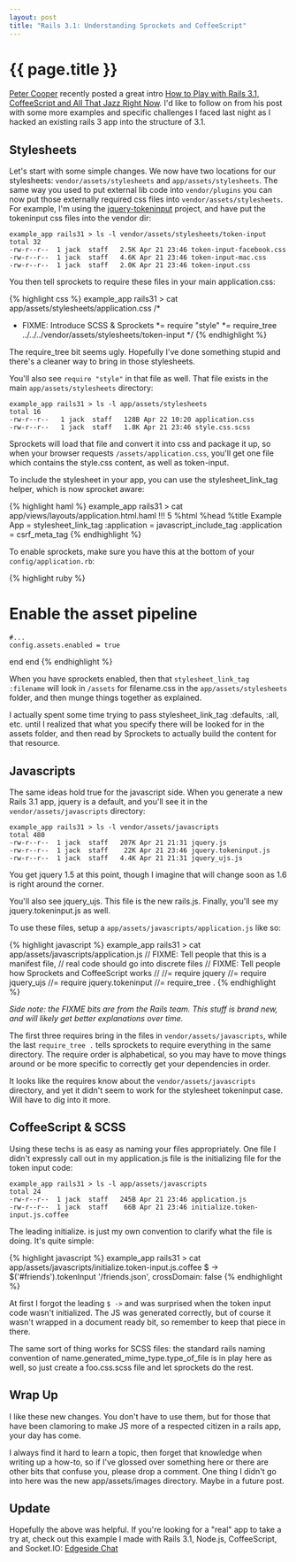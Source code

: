 ```yaml
--- 
layout: post
title: "Rails 3.1: Understanding Sprockets and CoffeeScript"
---
```


{{ page.title }}
================

[Peter Cooper](http://www.petercooper.co.uk/) recently posted a great intro 
[How to Play with Rails 3.1, CoffeeScript and All That Jazz Right Now](http://www.rubyinside.com/how-to-rails-3-1-coffeescript-howto-4695.html).
I'd like to follow on from his post with some more examples and specific challenges I faced last night as I hacked an existing
rails 3 app into the structure of 3.1.

Stylesheets
-----------

Let's start with some simple changes. We now have two locations for our stylesheets: ``vendor/assets/stylesheets`` and ``app/assets/stylesheets``.
The same way you used to put external lib code into ``vendor/plugins`` you can now put those externally required css files into ``vendor/assets/stylesheets``. For example, I'm using the [jquery-tokeninput](http://loopj.com/jquery-tokeninput) project, 
and have put the tokeninput css files into the vendor dir:

    example_app rails31 > ls -l vendor/assets/stylesheets/token-input
    total 32
    -rw-r--r--  1 jack  staff   2.5K Apr 21 23:46 token-input-facebook.css
    -rw-r--r--  1 jack  staff   4.6K Apr 21 23:46 token-input-mac.css
    -rw-r--r--  1 jack  staff   2.0K Apr 21 23:46 token-input.css

You then tell sprockets to require these files in your main application.css:

{% highlight css %}
example_app rails31 > cat app/assets/stylesheets/application.css 
/*
 * FIXME: Introduce SCSS & Sprockets
 *= require "style" 
 *= require_tree ../../../vendor/assets/stylesheets/token-input
 */
{% endhighlight %}

The require_tree bit seems ugly. Hopefully I've done something stupid and there's a cleaner way to bring in those stylesheets.

You'll also see ``require "style"`` in that file as well. That file exists in the main ``app/assets/stylesheets`` directory:

    example_app rails31 > ls -l app/assets/stylesheets
    total 16
    -rw-r--r--   1 jack  staff   128B Apr 22 10:20 application.css
    -rw-r--r--   1 jack  staff   1.8K Apr 21 23:46 style.css.scss

Sprockets will load that file and convert it into css and package it up, so when your browser requests ``/assets/application.css``, 
you'll get one file which contains the style.css content, as well as token-input.

To include the stylesheet in your app, you can use the stylesheet_link_tag helper, which is now sprocket aware:

{% highlight haml %}
example_app rails31 > cat app/views/layouts/application.html.haml 
!!! 5
%html
  %head
    %title Example App
    = stylesheet_link_tag :application
    = javascript_include_tag :application
    = csrf_meta_tag 
{% endhighlight %}

To enable sprockets, make sure you have this at the bottom of your ``config/application.rb``:

{% highlight ruby %}
# Enable the asset pipeline
    #...
    config.assets.enabled = true
  end
end
{% endhighlight %}

When you have sprockets enabled, then that ``stylesheet_link_tag :filename`` will look in ``/assets`` for filename.css in the ``app/assets/stylesheets`` folder, 
and then munge things together as explained.



I actually spent some time trying to pass stylesheet_link_tag :defaults, :all, etc. until I realized that what you specify there will be looked for in the assets folder, and then read by Sprockets
to actually build the content for that resource.

Javascripts
-----------

The same ideas hold true for the javascript side. When you generate a new Rails 3.1 app, jquery is a default, and you'll see it in the
``vendor/assets/javascripts`` directory:

    example_app rails31 > ls -l vendor/assets/javascripts
    total 480
    -rw-r--r--  1 jack  staff   207K Apr 21 21:31 jquery.js
    -rw-r--r--  1 jack  staff    22K Apr 21 23:46 jquery.tokeninput.js
    -rw-r--r--  1 jack  staff   4.4K Apr 21 21:31 jquery_ujs.js

You get jquery 1.5 at this point, though I imagine that will change soon as 1.6 is right around the corner. 

You'll also see jquery_ujs. This file is the new rails.js. Finally, you'll see my jquery.tokeninput.js as well. 

To use these files, setup a ``app/assets/javascripts/application.js`` like so:

{% highlight javascript %}
example_app rails31 > cat app/assets/javascripts/application.js 
// FIXME: Tell people that this is a manifest file, 
// real code should go into discrete files
// FIXME: Tell people how Sprockets and CoffeeScript works
//
//= require jquery
//= require jquery_ujs
//= require jquery.tokeninput
//= require_tree .
{% endhighlight %}

_Side note: the FIXME bits are from the Rails team. This stuff is brand new, and will likely get better explanations over time._

The first three requires bring in the files in ``vendor/assets/javascripts``, while the last ``require_tree .`` tells 
sprockets to require everything in the same directory. The require order is alphabetical, so you may have to move things around or be
more specific to correctly get your dependencies in order.

It looks like the requires know about the ``vendor/assets/javascripts`` directory, and yet it didn't seem to work for the 
stylesheet tokeninput case. Will have to dig into it more.

CoffeeScript & SCSS
-------------------

Using these techs is as easy as naming your files appropriately. One file I didn't expressly call out in my application.js file is the initializing file for the token input code:

    example_app rails31 > ls -l app/assets/javascripts 
    total 24
    -rw-r--r--  1 jack  staff   245B Apr 21 23:46 application.js
    -rw-r--r--  1 jack  staff    66B Apr 21 23:46 initialize.token-input.js.coffee

The leading initialize. is just my own convention to clarify what the file is doing. It's quite simple:

{% highlight javascript %}
example_app rails31 > cat app/assets/javascripts/initialize.token-input.js.coffee 
$ -> $('#friends').tokenInput '/friends.json', crossDomain: false
{% endhighlight %}

At first I forgot the leading ``$ ->`` and was surprised when the token input code wasn't initialized. The JS was generated correctly, but of course
it wasn't wrapped in a document ready bit, so remember to keep that piece in there. 

The same sort of thing works for SCSS files: the standard rails naming convention of name.generated_mime_type.type_of_file is in play
here as well, so just create a foo.css.scss file and let sprockets do the rest. 


Wrap Up
-------

I like these new changes. You don't have to use them, but for those that have been clamoring to make JS more of a respected citizen in 
a rails app, your day has come. 

I always find it hard to learn a topic, then forget that knowledge when writing up a how-to, so if I've glossed over something here
or there are other bits that confuse you, please drop a comment. One thing I didn't go into here was the new app/assets/images directory. Maybe in 
a future post.

Update
------

Hopefully the above was helpful. If you're looking for a "real" app to take a try at, check out this example I made with Rails 3.1, Node.js, CoffeeScript, and Socket.IO: [Edgeside Chat](https://github.com/jackdempsey/edgeside_chat)
